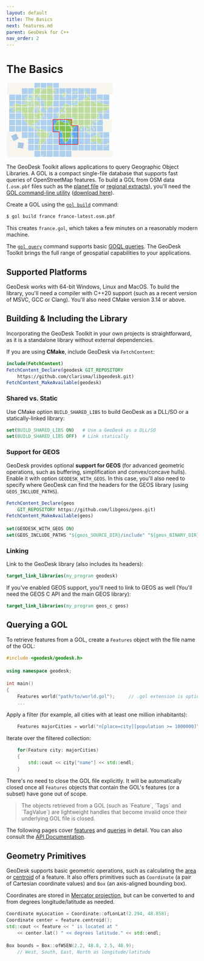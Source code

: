 ```yaml
---
layout: default
title: The Basics
next: features.md
parent: GeoDesk for C++
nav_order: 2
---
```

# The Basics

<img class="float" src="/img/tiles4.png" width=280>

The GeoDesk Toolkit allows applications to query Geographic Object Libraries. A GOL is a compact single-file database that supports fast queries of OpenStreetMap features. To build a GOL from OSM data (`.osm.pbf` files such as the [planet file](https://planet.openstreetmap.org/) or [regional extracts](https://download.geofabrik.de/)), you'll need the [GOL command-line utility](/gol) ([download here](https://www.geodesk.com/download)). 

Create a GOL using the [`gol build`](/gol/build) command:

```bash
$ gol build france france-latest.osm.pbf
```

This creates `france.gol`, which takes a few minutes on a reasonably modern machine.  

The [`gol query`](/gol/query) command supports basic [GOQL queries](/goql). The GeoDesk Toolkit brings the full range of geospatial capabilities to your applications.

## Supported Platforms

GeoDesk works with 64-bit Windows, Linux and MacOS. To build the library, you'll need a compiler with C++20 support (such as a recent version of MSVC, GCC or Clang). You'll also need CMake version 3.14 or above.

## Building & Including the Library

Incorporating the GeoDesk Toolkit in your own projects is straightforward, as it is a standalone library without external dependencies.

If you are using **CMake**, include GeoDesk via `FetchContent`:

```cmake
include(FetchContent)
FetchContent_Declare(geodesk GIT_REPOSITORY 
    https://github.com/clarisma/libgeodesk.git)
FetchContent_MakeAvailable(geodesk)
```

### Shared vs. Static

Use CMake option `BUILD_SHARED_LIBS` to build GeoDesk as a DLL/SO or a statically-linked library:

```cmake
set(BUILD_SHARED_LIBS ON)   # Use a GeoDesk as a DLL/SO
set(BUILD_SHARED_LIBS OFF)  # Link statically
```

### Support for GEOS

GeoDesk provides optional **support for GEOS** (for advanced geometric operations, such as buffering, simplification and convex/concave hulls). Enable it with option `GEODESK_WITH_GEOS`. In this case, you'll also need to specify where GeoDesk can find the headers for the GEOS library (using `GEOS_INCLUDE_PATHS`).  

```cmake
FetchContent_Declare(geos
    GIT_REPOSITORY https://github.com/libgeos/geos.git)
FetchContent_MakeAvailable(geos)

set(GEODESK_WITH_GEOS ON)
set(GEOS_INCLUDE_PATHS "${geos_SOURCE_DIR}/include" "${geos_BINARY_DIR}/capi")
```

### Linking

Link to the GeoDesk library (also includes its headers):

```cmake
target_link_libraries(my_program geodesk)
```

If you've enabled GEOS support, you'll need to link to GEOS as well (You'll need the GEOS C API and the main GEOS library):

```cmake
target_link_libraries(my_program geos_c geos)
```

## Querying a GOL

To retrieve features from a GOL, create a `Features` object with the file name of the GOL:

```cpp
#include <geodesk/geodesk.h>

using namespace geodesk;

int main()
{
    Features world("path/to/world.gol");     // .gol extension is optional
    ...

```

Apply a filter (for example, all cities with at least one million inhabitants):

```cpp
    Features majorCities = world("n[place=city][population >= 1000000]"); 
```

Iterate over the filtered collection:

```cpp
    for(Feature city: majorCities)
    {
        std::cout << city["name"] << std::endl;
    }     
```

There's no need to close the GOL file explicitly. It will be automatically closed once all `Features` objects that contain the GOL's features (or a subset) have gone out of scope.

<blockquote class="important" markdown="1">
The objects retrieved from a GOL (such as `Feature`, `Tags` and `TagValue`) are lightweight handles that become invalid once their underlying GOL file is closed.
</blockquote>

The following pages cover [features](features) and [queries](queries) in detail. You can also consult the [API Documentation](http://cppdoc.geodesk.com).

## Geometry Primitives

GeoDesk supports basic geometric operations, such as calculating the [area](features#area) or [centroid](features#centroid) of a feature. It also offers primitives such as `Coordinate` (a pair of Cartesian coordinate values) and `Box` (an axis-aligned bounding box).

Coordinates are stored in [Mercator projection](/core-concepts#coordinate-system), but can be converted to and from degrees longitude/latitude as needed.

```cpp
Coordinate myLocation = Coordinate::ofLonLat(2.294, 48.858);    
Coordinate center = feature.centroid();
std::cout << feature << " is located at " 
    << center.lat() " << degrees latitude." << std::endl;
    
Box bounds = Box::ofWSEN(2.2, 48.8, 2.5, 48.9);
    // West, South, East, North as longitude/latitude
```
 





